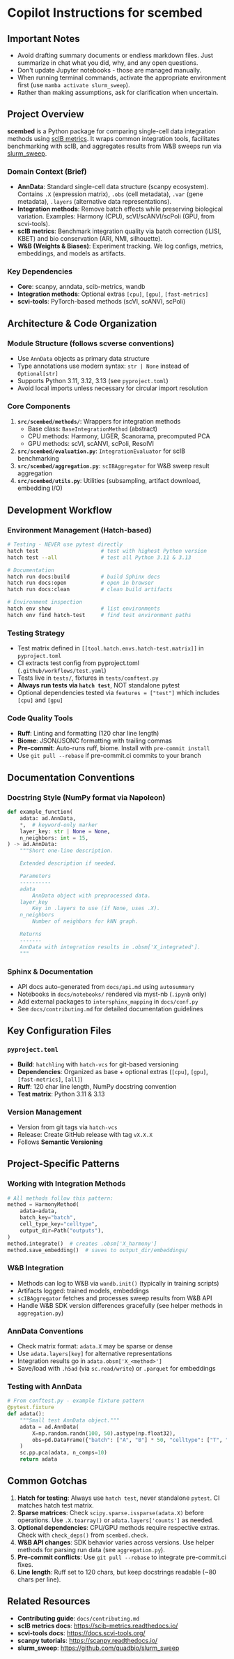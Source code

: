 # Copilot Instructions for scembed

## Important Notes
- Avoid drafting summary documents or endless markdown files. Just summarize in chat what you did, why, and any open questions.
- Don't update Jupyter notebooks - those are managed manually.
- When running terminal commands, activate the appropriate environment first (use `mamba activate slurm_sweep`).
- Rather than making assumptions, ask for clarification when uncertain.

## Project Overview

**scembed** is a Python package for comparing single-cell data integration methods using [scIB metrics](https://scib-metrics.readthedocs.io/). It wraps common integration tools, facilitates benchmarking with scIB, and aggregates results from W&B sweeps run via [slurm_sweep](https://github.com/quadbio/slurm_sweep).

### Domain Context (Brief)
- **AnnData**: Standard single-cell data structure (scanpy ecosystem). Contains `.X` (expression matrix), `.obs` (cell metadata), `.var` (gene metadata), `.layers` (alternative data representations).
- **Integration methods**: Remove batch effects while preserving biological variation. Examples: Harmony (CPU), scVI/scANVI/scPoli (GPU, from scvi-tools).
- **scIB metrics**: Benchmark integration quality via batch correction (iLISI, KBET) and bio conservation (ARI, NMI, silhouette).
- **W&B (Weights & Biases)**: Experiment tracking. We log configs, metrics, embeddings, and models as artifacts.

### Key Dependencies
- **Core**: scanpy, anndata, scib-metrics, wandb
- **Integration methods**: Optional extras `[cpu]`, `[gpu]`, `[fast-metrics]`
- **scvi-tools**: PyTorch-based methods (scVI, scANVI, scPoli)

## Architecture & Code Organization

### Module Structure (follows scverse conventions)
- Use `AnnData` objects as primary data structure
- Type annotations use modern syntax: `str | None` instead of `Optional[str]`
- Supports Python 3.11, 3.12, 3.13 (see `pyproject.toml`)
- Avoid local imports unless necessary for circular import resolution

### Core Components
1. **`src/scembed/methods/`**: Wrappers for integration methods
   - Base class: `BaseIntegrationMethod` (abstract)
   - CPU methods: Harmony, LIGER, Scanorama, precomputed PCA
   - GPU methods: scVI, scANVI, scPoli, ResolVI
2. **`src/scembed/evaluation.py`**: `IntegrationEvaluator` for scIB benchmarking
3. **`src/scembed/aggregation.py`**: `scIBAggregator` for W&B sweep result aggregation
4. **`src/scembed/utils.py`**: Utilities (subsampling, artifact download, embedding I/O)

## Development Workflow

### Environment Management (Hatch-based)
```bash
# Testing - NEVER use pytest directly
hatch test                    # test with highest Python version
hatch test --all              # test all Python 3.11 & 3.13

# Documentation
hatch run docs:build          # build Sphinx docs
hatch run docs:open           # open in browser
hatch run docs:clean          # clean build artifacts

# Environment inspection
hatch env show                # list environments
hatch env find hatch-test     # find test environment paths
```

### Testing Strategy
- Test matrix defined in `[[tool.hatch.envs.hatch-test.matrix]]` in `pyproject.toml`
- CI extracts test config from pyproject.toml (`.github/workflows/test.yaml`)
- Tests live in `tests/`, fixtures in `tests/conftest.py`
- **Always run tests via `hatch test`**, NOT standalone pytest
- Optional dependencies tested via `features = ["test"]` which includes `[cpu]` and `[gpu]`

### Code Quality Tools
- **Ruff**: Linting and formatting (120 char line length)
- **Biome**: JSON/JSONC formatting with trailing commas
- **Pre-commit**: Auto-runs ruff, biome. Install with `pre-commit install`
- Use `git pull --rebase` if pre-commit.ci commits to your branch

## Documentation Conventions

### Docstring Style (NumPy format via Napoleon)
```python
def example_function(
    adata: ad.AnnData,
    *,  # keyword-only marker
    layer_key: str | None = None,
    n_neighbors: int = 15,
) -> ad.AnnData:
    """Short one-line description.

    Extended description if needed.

    Parameters
    ----------
    adata
        AnnData object with preprocessed data.
    layer_key
        Key in .layers to use (if None, uses .X).
    n_neighbors
        Number of neighbors for kNN graph.

    Returns
    -------
    AnnData with integration results in .obsm['X_integrated'].
    """
```

### Sphinx & Documentation
- API docs auto-generated from `docs/api.md` using `autosummary`
- Notebooks in `docs/notebooks/` rendered via myst-nb (`.ipynb` only)
- Add external packages to `intersphinx_mapping` in `docs/conf.py`
- See `docs/contributing.md` for detailed documentation guidelines

## Key Configuration Files

### `pyproject.toml`
- **Build**: `hatchling` with `hatch-vcs` for git-based versioning
- **Dependencies**: Organized as base + optional extras (`[cpu]`, `[gpu]`, `[fast-metrics]`, `[all]`)
- **Ruff**: 120 char line length, NumPy docstring convention
- **Test matrix**: Python 3.11 & 3.13

### Version Management
- Version from git tags via `hatch-vcs`
- Release: Create GitHub release with tag `vX.X.X`
- Follows **Semantic Versioning**

## Project-Specific Patterns

### Working with Integration Methods
```python
# All methods follow this pattern:
method = HarmonyMethod(
    adata=adata,
    batch_key="batch",
    cell_type_key="celltype",
    output_dir=Path("outputs"),
)
method.integrate()  # creates .obsm['X_harmony']
method.save_embedding()  # saves to output_dir/embeddings/
```

### W&B Integration
- Methods can log to W&B via `wandb.init()` (typically in training scripts)
- Artifacts logged: trained models, embeddings
- `scIBAggregator` fetches and processes sweep results from W&B API
- Handle W&B SDK version differences gracefully (see helper methods in `aggregation.py`)

### AnnData Conventions
- Check matrix format: `adata.X` may be sparse or dense
- Use `adata.layers[key]` for alternative representations
- Integration results go in `adata.obsm['X_<method>']`
- Save/load with `.h5ad` (via `sc.read/write`) or `.parquet` for embeddings

### Testing with AnnData
```python
# From conftest.py - example fixture pattern
@pytest.fixture
def adata():
    """Small test AnnData object."""
    adata = ad.AnnData(
        X=np.random.randn(100, 50).astype(np.float32),
        obs=pd.DataFrame({"batch": ["A", "B"] * 50, "celltype": ["T", "B"] * 50}),
    )
    sc.pp.pca(adata, n_comps=10)
    return adata
```

## Common Gotchas

1. **Hatch for testing**: Always use `hatch test`, never standalone `pytest`. CI matches hatch test matrix.
2. **Sparse matrices**: Check `scipy.sparse.issparse(adata.X)` before operations. Use `.X.toarray()` or `adata.layers['counts']` as needed.
3. **Optional dependencies**: CPU/GPU methods require respective extras. Check with `check_deps()` from `scembed.check`.
4. **W&B API changes**: SDK behavior varies across versions. Use helper methods for parsing run data (see `aggregation.py`).
5. **Pre-commit conflicts**: Use `git pull --rebase` to integrate pre-commit.ci fixes.
6. **Line length**: Ruff set to 120 chars, but keep docstrings readable (~80 chars per line).

## Related Resources

- **Contributing guide**: `docs/contributing.md`
- **scIB metrics docs**: https://scib-metrics.readthedocs.io/
- **scvi-tools docs**: https://docs.scvi-tools.org/
- **scanpy tutorials**: https://scanpy.readthedocs.io/
- **slurm_sweep**: https://github.com/quadbio/slurm_sweep

